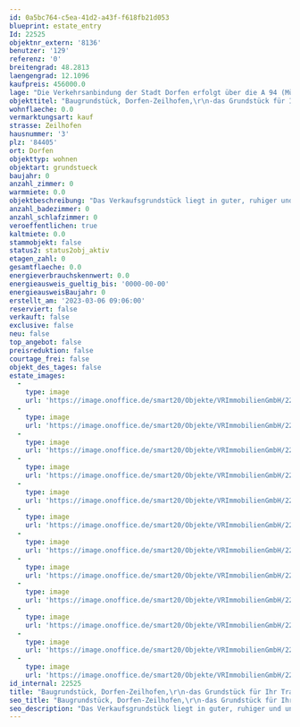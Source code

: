 ```yaml
---
id: 0a5bc764-c5ea-41d2-a43f-f618fb21d053
blueprint: estate_entry
Id: 22525
objektnr_extern: '8136'
benutzer: '129'
referenz: '0'
breitengrad: 48.2813
laengengrad: 12.1096
kaufpreis: 456000.0
lage: "Die Verkehrsanbindung der Stadt Dorfen erfolgt über die A 94 (München – Passau) über die Anschlußstelle 15 und über die Bundesstraße 15. Als regionale Verbindungsstraße ist St. 2086 vorhanden.\r\n\r\nEine Anschlussmöglichkeit an das Bahnstreckennetz ist über den eigenen Bahnhof der Stadt an der Bahnstrecke München – Simbach gegeben. \r\n\r\nÖffentliche Busverbindungen im Stadtnetz bzw. zu den Nachbargemeinden sind vorhanden.\r\n\r\nDorfen liegt im Tal der Isen rd. 45 Kilometer östlich von München und etwas 20 km von der Kreisstadt Erding entfernt.\r\n\r\nDie Stadtgemeinde Dorfen hat 203 Gemeindeteile und ist die flächenmäßig die viertgrößte Stadt Oberbayerns.\r\n\r\nIn der Stadt Dorfen sind die Einrichtungen des täglichen und besonderen Bedarfs (z.B. Ärzte, Krankenhaus, Einkaufsmöglichkeiten usw.) gegeben. \r\n\r\nKulturell und Freizeit mäßig hat die Stadt Dorfen viel zu bieten. Hier sind als Höhepunkte zu nennen:\r\n\r\n- Hemadlenzn (Überregional bekannte Faschingsumzug)\r\n- Vereine im Bereich Sport, Kultur, Bauchtum und Wohlfahrts-/Rettungsdienst\r\n- Heimatmuseum\r\n- historischer Marktplatz und Wallfahrtsstätte Mariä Himmelfahrt\r\n\r\nAktuell hat die Stadt Dorfen rd. 15.000 Einwohner.\r\n\r\nDas Verkaufsgrundstück liegt in guter und ruhiger Lage in Dorfen-Zeilhofen."
objekttitel: "Baugrundstück, Dorfen-Zeilhofen,\r\n-das Grundstück für Ihr Traumhaus-"
wohnflaeche: 0.0
vermarktungsart: kauf
strasse: Zeilhofen
hausnummer: '3'
plz: '84405'
ort: Dorfen
objekttyp: wohnen
objektart: grundstueck
baujahr: 0
anzahl_zimmer: 0
warmmiete: 0.0
objektbeschreibung: "Das Verkaufsgrundstück liegt in guter, ruhiger und unverbaubarer Lage in Dorfen-Zeilhofen. Das Grundstück hat eine leichte Hanglage.\r\n\r\nBei dem zum Verkauf stehenden Grundstück handelt es sich um eine noch zu vermessende Teilfläche aus einem großen Gesamtgrundstück. Die geschätzte und zum Verkauf stehende Teilfläche beträgt rd. 760 m². Der Kaufpreis beträgt je vermessenen Grundstücksquadratmeter 600,00 €/m². Der genaue Gesamtkaufpreis ergibt sich dann nach der entsprechenden Fläche der amtlichen Vermessung. Die Vermessungskosten werden vom Verkäufer übernommen. \r\n\r\nDerzeit ist auf dem Grundstück eine Bebauung mit einem Schuppengebäude (Holz) an der Grundstücksgrenze (Süd) vorhanden. \r\n\r\nMit der Baubehörde Dorfen ist eine Neubebauung mit einen EFH (rd. 10 x 10 m, EG, OG  + DG (Kniestock) ) und Doppelgarage in Form eine Bauvoranfrage (über E-Mail) abgesprochen.\r\n\r\nDie genaue Bebauung des Grundstückes richtet sich nach § 34 BauGB, den bauordungsrechtlichen Vorschriften der BayBO und den Abstandsflächen nach Art. 6 BayBO usw. .\r\n\r\nDurch das Grundstück läuft eine bestehende Kanalleitung. Diese Leitung ist bei der Bebauung zu berücksichtigen und die im Grundbuch entsprechend eingetragene Belastung ist vom neuen Eigentümer zu übernehmen.\r\n\r\nGerne zeigen wir Ihnen das Grundstück in einem unverbindlichen Besichtigungstermin und informieren Sie über weitere Details."
anzahl_badezimmer: 0
anzahl_schlafzimmer: 0
veroeffentlichen: true
kaltmiete: 0.0
stammobjekt: false
status2: status2obj_aktiv
etagen_zahl: 0
gesamtflaeche: 0.0
energieverbrauchskennwert: 0.0
energieausweis_gueltig_bis: '0000-00-00'
energieausweisBaujahr: 0
erstellt_am: '2023-03-06 09:06:00'
reserviert: false
verkauft: false
exclusive: false
neu: false
top_angebot: false
preisreduktion: false
courtage_frei: false
objekt_des_tages: false
estate_images:
  -
    type: image
    url: 'https://image.onoffice.de/smart20/Objekte/VRImmobilienGmbH/22525/b3572dc2-4501-41ed-8843-ef3edf0be904.jpg'
  -
    type: image
    url: 'https://image.onoffice.de/smart20/Objekte/VRImmobilienGmbH/22525/0f7697f3-1d6a-4c89-86af-8c824159abbc.jpg'
  -
    type: image
    url: 'https://image.onoffice.de/smart20/Objekte/VRImmobilienGmbH/22525/52046a04-8f53-436a-a8cb-ed57e33a72fa.jpg'
  -
    type: image
    url: 'https://image.onoffice.de/smart20/Objekte/VRImmobilienGmbH/22525/02ab1bbb-dbf3-4932-bd03-9959d924d6e2.jpg'
  -
    type: image
    url: 'https://image.onoffice.de/smart20/Objekte/VRImmobilienGmbH/22525/ff000622-09f4-410d-813c-726b715898a0.jpg'
  -
    type: image
    url: 'https://image.onoffice.de/smart20/Objekte/VRImmobilienGmbH/22525/6a2d44fe-9548-43de-85d4-00ad8ae9a513.jpg'
  -
    type: image
    url: 'https://image.onoffice.de/smart20/Objekte/VRImmobilienGmbH/22525/f92c29ca-afa4-40a5-a389-3f303b200530.jpg'
  -
    type: image
    url: 'https://image.onoffice.de/smart20/Objekte/VRImmobilienGmbH/22525/af96449b-f2af-4337-b0f9-95b76687c816.jpg'
  -
    type: image
    url: 'https://image.onoffice.de/smart20/Objekte/VRImmobilienGmbH/22525/a4dc23f9-49a6-4519-a1c3-b8e1c9a48a3d.jpg'
  -
    type: image
    url: 'https://image.onoffice.de/smart20/Objekte/VRImmobilienGmbH/22525/c303d698-c7a9-4ede-b843-134d8ce529a3.jpg'
  -
    type: image
    url: 'https://image.onoffice.de/smart20/Objekte/VRImmobilienGmbH/22525/6c0872c5-d8a1-456f-bed9-475108005d8c.jpg'
  -
    type: image
    url: 'https://image.onoffice.de/smart20/Objekte/VRImmobilienGmbH/22525/fe2892c0-f04e-4658-a9ce-ffcc9f25952b.jpg'
id_internal: 22525
title: "Baugrundstück, Dorfen-Zeilhofen,\r\n-das Grundstück für Ihr Traumhaus-"
seo_title: "Baugrundstück, Dorfen-Zeilhofen,\r\n-das Grundstück für Ihr Traumhaus-"
seo_description: "Das Verkaufsgrundstück liegt in guter, ruhiger und unverbaubarer Lage in Dorfen-Zeilhofen. Das Grundstück hat eine leichte Hanglage.\r\n\r\nBei dem zum Verkauf st"
---
```

